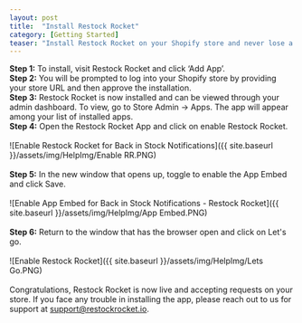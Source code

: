 ```yaml
---
layout: post
title:  "Install Restock Rocket"
category: [Getting Started]
teaser: "Install Restock Rocket on your Shopify store and never lose a sale ever again"
---
```

**Step 1:** To install, visit Restock Rocket and click ‘Add App’.
<br/>
**Step 2:** You will be prompted to log into your Shopify store by providing your store URL and then approve the installation.
<br/>
**Step 3:** Restock Rocket is now installed and can be viewed through your admin dashboard. To view, go to Store Admin -> Apps. The app will appear among your list of installed apps.
<br/>
**Step 4:** Open the Restock Rocket App and click on enable Restock Rocket.
<br/>
<br/>
![Enable Restock Rocket for Back in Stock Notifications]({{ site.baseurl }}/assets/img/HelpImg/Enable RR.PNG)
<br/>
<br/>
**Step 5:** In the new window that opens up, toggle to enable the App Embed and click Save.
<br/>
<br/>
![Enable App Embed for Back in Stock Notifications - Restock Rocket]({{ site.baseurl }}/assets/img/HelpImg/App Embed.PNG)
<br/>
<br/>
**Step 6:** Return to the window that has the browser open and click on Let's go.
<br/>
<br/>
![Enable Restock Rocket]({{ site.baseurl }}/assets/img/HelpImg/Lets Go.PNG)
<br/>
<br/>
Congratulations, Restock Rocket is now live and accepting requests on your store. If you face any trouble in installing the app, please reach out to us for support at <a href="mailto:support@restockrocket.io">support@restockrocket.io</a>.

